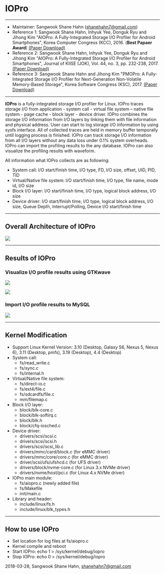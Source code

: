 # IOPro #

***

- Maintainer: Sangwook Shane Hahn (shanehahn7@gmail.com)
- Reference 1: Sangwook Shane Hahn, Inhyuk Yee, Donguk Ryu and Jihong Kim "AIOPro: A Fully-Integrated Storage I/O Profiler for Android Smartphones", Korea Computer Congress (KCC), 2016. (**Best Papaer Award**)
[(Paper Download)](http://cares.snu.ac.kr/?view=boardF&fileN=102865424058621e58c6f75.data)
- Reference 2: Sangwook Shane Hahn, Inhyuk Yee, Donguk Ryu and Jihong Kim "AIOPro: A Fully-Integrated Storage I/O Profiler for Android Smartphones", Journal of KIISE (JOK), Vol. 44, no. 3, pp. 232-238, 2017.
[(Paper Download)](http://cares.snu.ac.kr/?view=boardF&fileN=65733309659ce01e588cdb.data)
- Reference 3: Sangwook Shane Hahn and Jihong Kim "PMOPro: A Fully-Integrated Storage I/O Profiler for Next-Generation Non-Volatile Memory-Based Storage", Korea Software Congress (KSC), 2017.
[(Paper Download)](http://cares.snu.ac.kr/?view=boardF&fileN=7488647945a1d3d6ca89b2.data)

---

**IOPro** is a fully-integrated storage I/O profiler for Linux. IOPro traces storage I/O from application - system call - virtual file system – native file system - page cache - block layer - device driver. IOPro combines the storage I/O information from I/O layers by linking them with file information and physical address. User can start to log storage I/O information by using sysfs interface. All of collected traces are held in memory buffer temporally until logging process is finished.
IOPro can track storage I/O information from all I/O layers without any data loss under 0.1% system overheads.
IOPro can import the profiling results to the any database. IOPro can also visualize the profiling results with waveform.

All information what IOPro collects are as following:

- System call: I/O start/finish time, I/O type, FD, I/O size, offset, UID, PID, TID
- Virtual/Native file system: I/O start/finish time,  I/O type, file name, inode id, I/O size
- Block I/O layer: I/O start/finish time, I/O type, logical block address, I/O size
- Device driver: I/O start/finish time,  I/O type, logical block address, I/O size, Queue Depth, Interrupt/Polling, Device I/O start/finish time

***

## Overall Architecture of IOPro #

![](https://postfiles.pstatic.net/MjAxODAzMjlfMTEw/MDAxNTIyMjkyMjcxOTAw.dGm4jIzitIntbOuFbWxRl7nn03EkcIqZm7TOTe5IIr0g.sEDOehnPhhROghO_9Z4veJaQT3_bz1E9_qPutCXIRPEg.JPEG.shanehahn/IOPro_OA.jpg?type=w773)

***

## Results of IOPro #

### Visualize I/O profile results using GTKwave #

![](https://postfiles.pstatic.net/MjAxODAzMjlfNjYg/MDAxNTIyMjk0NDMwNDUz.27liGhdTgm0Qi3Dhs2qyDDZl-kdHJf3hVJ_vDw-u4Hgg.XMJVXWc4BNd-wStbYqK5C8x_Uf2qreKFJ7AoNf8DenMg.JPEG.shanehahn/iopro_vis.jpg?type=w773)

![](https://postfiles.pstatic.net/MjAxODAzMjlfMTM5/MDAxNTIyMjk0NjYwOTY0.qAYauQi9XbIA0sZ6mgBqSjPr9Xx6qsh3QM0JxsTe60kg.ctveQhRiNVPpZYjZTPg3p38GI5gAEO_OOH2eeayQJRQg.JPEG.shanehahn/iopro_vis2.jpg?type=w773)


### Import I/O profile results to MySQL #

![](https://postfiles.pstatic.net/MjAxODAzMjlfMzkg/MDAxNTIyMjk0NDI2MjYw.KkwJws3TP3n_jH2wGcdHz6CcCNy0l33IsMRtYCOwJdMg.Z_DVLvufUafFgfjpSAud6SUnK10ZO0h-Bs1p_-aP7Eog.JPEG.shanehahn/iopro_db.jpg?type=w773)

 


***
## Kernel Modification ###

- Support Linux Kernel Version: 3.10 (Desktop, Galaxy S6, Nexus 5, Nexus 6), 3.11 (Desktop, pmfs), 3.19 (Desktop), 4.4 (Desktop)
- System call: 
  + fs/read_write.c 
  + fs/sync.c 
  + fs/internal.h
- Virtual/Native file system: 
  + fs/direct-io.c 
  + fs/ext4/file.c 
  + fs/sdcardfs/file.c 
  + mm/filemap.c
- Block I/O layer: 
  + block/blk-core.c 
  + block/blk-softirq.c 
  + block/blk.h 
  + block/cfq-iosched.c
- Device driver: 
  + drivers/scsi/scsi.c 
  + drivers/scsi/scsi.h 
  + drivers/scsi/scsi_lib.c
  + drivers/mmc/card/block.c (for eMMC driver)
  + drivers/mmc/core/core.c (for eMMC driver)
  + driver/scsi/ufs/ufshcd.c (for UFS driver)
  + drivers/block/nvme-core.c (for Linux 3.x NVMe driver)
  + drivers/nvme/host/pci.c (for Linux 4.x NVMe driver)
- IOPro main module: 
  + fs/aiopro.c (newly added file) 
  + fs/Makefile 
  + init/main.c
- Library and header: 
  + include/linux/fs.h 
  + include/linux/blk_types.h 

***

## How to use IOPro ###

- Set location for log files at fs/aiopro.c
- Kernel compile and reboot 
- Start IOPro: echo 1 > /sys/kernel/debug/iopro
- Stop IOPro: echo 0 > /sys/kernel/debug/iopro


2018-03-28, Sangwook Shane Hahn, shanehahn7@gmail.com

